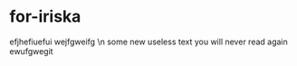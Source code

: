 # for-iriska


efjhefiuefui
wejfgweifg
\n some new useless text you will never read again
ewufgwegit 